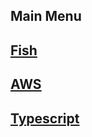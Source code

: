 ## Main Menu

## [Fish](https://thimbletech.github.io/fish/fish)

## [AWS](https://thimbletech.github.io/aws)

## [Typescript](https://thimbletech.github.io/typescript/index)


